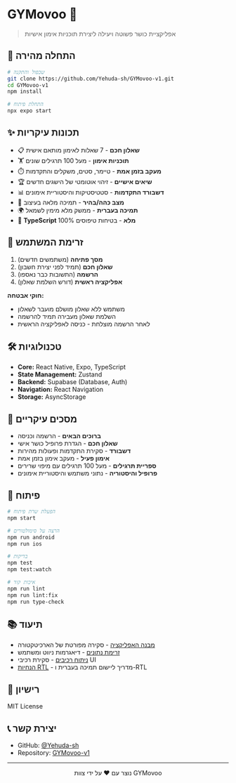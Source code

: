 # GYMovoo 💪

> אפליקציית כושר פשוטה ויעילה ליצירת תוכניות אימון אישיות

## 🚀 התחלה מהירה

```bash
# שכפול והתקנה
git clone https://github.com/Yehuda-sh/GYMovoo-v1.git
cd GYMovoo-v1
npm install

# התחלת פיתוח
npx expo start
```

## ✨ תכונות עיקריות

- 📋 **שאלון חכם** - 7 שאלות לאימון מותאם אישית
- 🏋️ **תוכניות אימון** - מעל 100 תרגילים שונים
- ⏱️ **מעקב בזמן אמת** - טיימר, סטים, משקלים והתקדמות
- 🏆 **שיאים אישיים** - זיהוי אוטומטי של הישגים חדשים
- 📊 **דשבורד התקדמות** - סטטיסטיקות והיסטוריית אימונים
- 🌙 **מצב כהה/בהיר** - תמיכה מלאה בעיצוב
- 🌍 **תמיכה בעברית** - ממשק מלא מימין לשמאל
- 🔧 **TypeScript מלא** - בטיחות טיפוסים 100%

## 🧭 זרימת המשתמש

1. **מסך פתיחה** (משתמשים חדשים)
2. **שאלון חכם** (תמיד לפני יצירת חשבון)
3. **הרשמה** (התשובות כבר נאספו)
4. **אפליקציה ראשית** (דורש השלמת שאלון)

**חוקי אבטחה:**

- משתמש ללא שאלון מושלם מועבר לשאלון
- השלמת שאלון מעבירה תמיד להרשמה
- לאחר הרשמה מוצלחת - כניסה לאפליקציה הראשית

## 🛠️ טכנולוגיות

- **Core:** React Native, Expo, TypeScript
- **State Management:** Zustand
- **Backend:** Supabase (Database, Auth)
- **Navigation:** React Navigation
- **Storage:** AsyncStorage

## 📱 מסכים עיקריים

- **ברוכים הבאים** - הרשמה וכניסה
- **שאלון חכם** - הגדרת פרופיל כושר אישי
- **דשבורד** - סקירת התקדמות ופעולות מהירות
- **אימון פעיל** - מעקב אימון בזמן אמת
- **ספריית תרגילים** - מעל 100 תרגילים עם מיפוי שרירים
- **פרופיל והיסטוריה** - נתוני משתמש והיסטוריית אימונים

## 🔧 פיתוח

```bash
# הפעלת שרת פיתוח
npm start

# הרצה על סימולטורים
npm run android
npm run ios

# בדיקות
npm test
npm test:watch

# איכות קוד
npm run lint
npm run lint:fix
npm run type-check
```

## 📚 תיעוד

- [מבנה האפליקציה](docs/app-structure.md) - סקירה מפורטת של הארכיטקטורה
- [זרימת נתונים](docs/app-flow-diagrams.md) - דיאגרמות ניווט ומשתמש
- [ניתוח רכיבים](docs/component-analysis.md) - סקירת רכיבי UI
- [הנחיות RTL](.github/RTL-GUIDELINES.md) - מדריך ליישום תמיכה בעברית ו-RTL

## 📄 רישיון

MIT License

## 📞 יצירת קשר

- GitHub: [@Yehuda-sh](https://github.com/Yehuda-sh)
- Repository: [GYMovoo-v1](https://github.com/Yehuda-sh/GYMovoo-v1)

---

<p align="center">נוצר עם ❤️ על ידי צוות GYMovoo</p>
